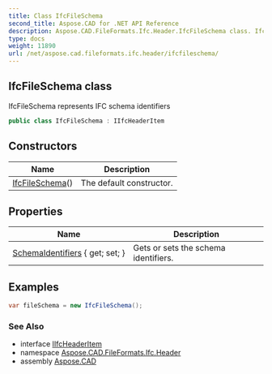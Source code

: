 ```yaml
---
title: Class IfcFileSchema
second_title: Aspose.CAD for .NET API Reference
description: Aspose.CAD.FileFormats.Ifc.Header.IfcFileSchema class. IfcFileSchema represents IFC schema identifiers
type: docs
weight: 11890
url: /net/aspose.cad.fileformats.ifc.header/ifcfileschema/
---
```

## IfcFileSchema class

IfcFileSchema represents IFC schema identifiers

```csharp
public class IfcFileSchema : IIfcHeaderItem
```

## Constructors

| Name | Description |
| --- | --- |
| [IfcFileSchema](ifcfileschema/)() | The default constructor. |

## Properties

| Name | Description |
| --- | --- |
| [SchemaIdentifiers](../../aspose.cad.fileformats.ifc.header/ifcfileschema/schemaidentifiers/) { get; set; } | Gets or sets the schema identifiers. |

## Examples

```csharp
var fileSchema = new IfcFileSchema();    
```

### See Also

* interface [IIfcHeaderItem](../iifcheaderitem/)
* namespace [Aspose.CAD.FileFormats.Ifc.Header](../../aspose.cad.fileformats.ifc.header/)
* assembly [Aspose.CAD](../../)


